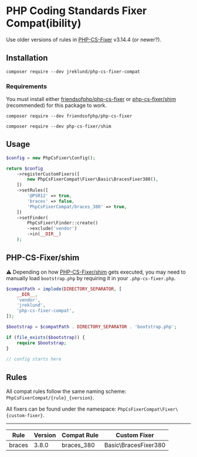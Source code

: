 PHP Coding Standards Fixer Compat(ibility)
==========================

Use older versions of rules in [PHP-CS-Fixer][0] v3.14.4 (or newer?).

## Installation

```
composer require --dev jreklund/php-cs-fixer-compat
```

### Requirements

You must install either [friendsofphp/php-cs-fixer][0] or [php-cs-fixer/shim][1] (recommended) for this package to work.

```
composer require --dev friendsofphp/php-cs-fixer
```

```
composer require --dev php-cs-fixer/shim
```

## Usage

```php
$config = new PhpCsFixer\Config();

return $config
    ->registerCustomFixers([
        new PhpCsFixerCompat\Fixer\Basic\BracesFixer380(),
    ])
    ->setRules([
        '@PSR12' => true,
        'braces' => false,
        'PhpCsFixerCompat/braces_380' => true,
    ])
    ->setFinder(
        PhpCsFixer\Finder::create()
        ->exclude('vendor')
        ->in(__DIR__)
    );
```

## PHP-CS-Fixer/shim

:warning: Depending on how [PHP-CS-Fixer/shim][1] gets executed, you may need to
manually load `bootstrap.php` by requiring it in your `.php-cs-fixer.php`.

```php
$compatPath = implode(DIRECTORY_SEPARATOR, [
    __DIR__,
    'vendor',
    'jreklund',
    'php-cs-fixer-compat',
]);

$bootstrap = $compatPath . DIRECTORY_SEPARATOR . 'bootstrap.php';

if (file_exists($bootstrap)) {
    require $bootstrap;
}

// config starts here
```

## Rules

All compat rules follow the same naming scheme: `PhpCsFixerCompat/{rule}_{version}`.

All fixers can be found under the namespace: `PhpCsFixerCompat\Fixer\{custom-fixer}`.

---

| Rule    | Version | Compat Rule | Custom Fixer         |
| ------- | ------- | ----------- | -------------------- |
| braces  | 3.8.0   | braces_380  | Basic\BracesFixer380 |

[0]: https://github.com/PHP-CS-Fixer/PHP-CS-Fixer
[1]: https://github.com/PHP-CS-Fixer/shim
